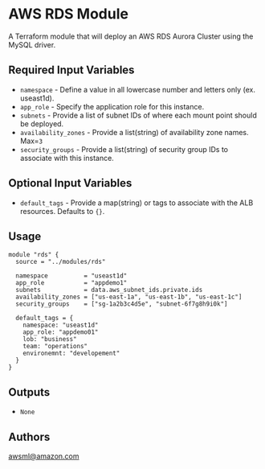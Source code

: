 AWS RDS Module
===========

A Terraform module that will deploy an AWS RDS Aurora Cluster using the MySQL driver.

Required Input Variables
----------------------

- `namespace` - Define a value in all lowercase number and letters only (ex. useast1d).
- `app_role` - Specify the application role for this instance.
- `subnets` - Provide a list of subnet IDs of where each mount point should be deployed.
- `availability_zones` - Provide a list(string) of availability zone names. Max=`3`
- `security_groups` - Provide a list(string) of security group IDs to associate with this instance.

Optional Input Variables
----------------------

- `default_tags` - Provide a map(string) or tags to associate with the ALB resources. Defaults to `{}`.

Usage
-----

```hcl
module "rds" {
  source = "../modules/rds"

  namespace          = "useast1d"
  app_role           = "appdemo1"
  subnets            = data.aws_subnet_ids.private.ids
  availability_zones = ["us-east-1a", "us-east-1b", "us-east-1c"]
  security_groups    = ["sg-1a2b3c4d5e", "subnet-6f7g8h9i0k"]

  default_tags = {
    namespace: "useast1d"
    app_role: "appdemo01"
    lob: "business"
    team: "operations"
    environemnt: "developement"
  }
}
```

Outputs
----------------------

- `None`

Authors
----------------------

awsml@amazon.com
